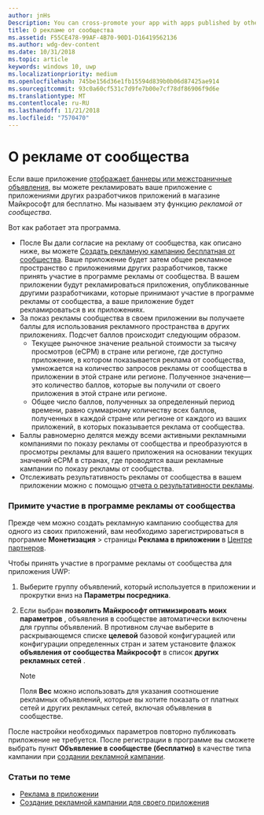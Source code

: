 ```yaml
---
author: jnHs
Description: You can cross-promote your app with apps published by other developers. We call this feature community ads.
title: О рекламе от сообщества
ms.assetid: F55CE478-99AF-4B70-90D1-D16419562136
ms.author: wdg-dev-content
ms.date: 10/31/2018
ms.topic: article
keywords: windows 10, uwp
ms.localizationpriority: medium
ms.openlocfilehash: 745be156d36e1fb15594d839b0b06d87425ae914
ms.sourcegitcommit: 93c0a60cf531c7d9fe7b00e7cf78df86906f9d6e
ms.translationtype: MT
ms.contentlocale: ru-RU
ms.lasthandoff: 11/21/2018
ms.locfileid: "7570470"
---
```

# <a name="about-community-ads"></a>О рекламе от сообщества

Если ваше приложение [отображает баннеры или межстраничные объявления](../monetize/display-ads-in-your-app.md), вы можете рекламировать ваше приложение с приложениями других разработчиков приложений в магазине Майкрософт для бесплатно. Мы называем эту функцию *рекламой от сообщества*.  

Вот как работает эта программа.

* После Вы дали согласие на рекламу от сообщества, как описано ниже, вы можете [Создать рекламную кампанию бесплатная от сообщества](create-an-ad-campaign-for-your-app.md). Ваше приложение будет затем общее рекламное пространство с приложениями других разработчиков, также принять участие в программе рекламы от сообщества. В вашем приложении будут рекламироваться приложения, опубликованные другими разработчиками, которые принимают участие в программе рекламы от сообщества, а ваше приложение будет рекламироваться в их приложениях.
* За показ рекламы сообщества в своем приложении вы получаете баллы для использования рекламного пространства в других приложениях. Подсчет баллов происходит следующим образом.
  * Текущее рыночное значение реальной стоимости за тысячу просмотров (eCPM) в стране или регионе, где доступно приложение, в котором показывается реклама от сообщества, умножается на количество запросов рекламы от сообщества в приложении в этой стране или регионе. Полученное значение— это количество баллов, которые вы получили от своего приложения в этой стране или регионе.
  * Общее число баллов, полученных за определенный период времени, равно суммарному количеству всех баллов, полученных в каждой стране или регионе от каждого из ваших приложений, в которых показывается реклама от сообщества.
* Баллы равномерно делятся между всеми активными рекламными компаниями по показу рекламы от сообщества и преобразуются в просмотры рекламы для вашего приложения на основании текущих значений eCPM в странах, где проводятся ваши рекламные кампании по показу рекламы от сообщества.
* Отслеживать результативность рекламы от сообщества в вашем приложении можно с помощью [отчета о результативности рекламы](advertising-performance-report.md).

### <a name="opt-in-to-community-ads"></a>Примите участие в программе рекламы от сообщества

Прежде чем можно создать рекламную кампанию сообщества для одного из своих приложений, вам необходимо зарегистрироваться в программе **Монетизация** &gt; страницы **Реклама в приложении** в [Центре партнеров](https://partner.microsoft.com/dashboard).

Чтобы принять участие в программе рекламы от сообщества для приложения UWP:

1. Выберите группу объявлений, который используется в приложении и прокрутки вниз на **Параметры посредника**.
2. Если выбран **позволить Майкрософт оптимизировать моих параметров** , объявления в сообществе автоматически включены для группы объявлений. В противном случае выберите в раскрывающемся списке **целевой** базовой конфигурацией или конфигурации определенных стран и затем установите флажок **объявления от сообщества Майкрософт** в список **других рекламных сетей** .

    > [!NOTE]
    > Поля **Вес** можно использовать для указания соотношение рекламных объявлений, которые вы хотите показать от платных сетей и других рекламных сетей, включая объявления в сообществе.

После настройки необходимых параметров повторно публиковать приложение не требуется. После регистрации в программе вы сможете выбрать пункт **Объявление в сообществе (бесплатно)** в качестве типа кампании при [создании рекламной кампании](create-an-ad-campaign-for-your-app.md).

### <a name="related-topics"></a>Статьи по теме

* [Реклама в приложении](in-app-ads.md)
* [Создание рекламной кампании для своего приложения](create-an-ad-campaign-for-your-app.md)
